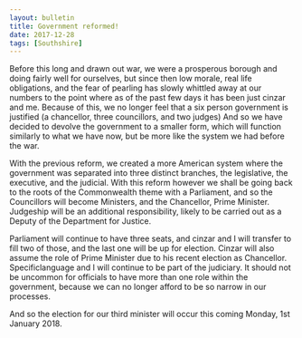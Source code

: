 ```yaml
---
layout: bulletin
title: Government reformed!
date: 2017-12-28
tags: [Southshire]
---
```

Before this long and drawn out war, we were a prosperous borough and doing fairly well for ourselves, but since then low morale, real life obligations, and the fear of pearling has slowly whittled away at our numbers to the point where as of the past few days it has been just cinzar and me. Because of this, we no longer feel that a six person government is justified (a chancellor, three councillors, and two judges) And so we have decided to devolve the government to a smaller form, which will function similarly to what we have now, but be more like the system we had before the war.

With the previous reform, we created a more American system where the government was separated into three distinct branches, the legislative, the executive, and the judicial. With this reform however we shall be going back to the roots of the Commonwealth theme with a Parliament, and so the Councillors will become Ministers, and the Chancellor, Prime Minister. Judgeship will be an additional responsibility, likely to be carried out as a Deputy of the Department for Justice.

Parliament will continue to have three seats, and cinzar and I will transfer to fill two of those, and the last one will be up for election. Cinzar will also assume the role of Prime Minister due to his recent election as Chancellor. Specificlanguage and I will continue to be part of the judiciary. It should not be uncommon for officials to have more than one role within the government, because we can no longer afford to be so narrow in our processes.

And so the election for our third minister will occur this coming Monday, 1st January 2018.
